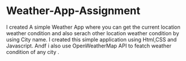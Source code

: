 # Weather-App-Assignment
I created A simple Weather App where you can get the current location weather condition and also serach other location weather condition by using City name.
I created this simple application using Html,CSS and Javascript.
Andf i also use  OpenWeatherMap API to featch weather condition of any city .
